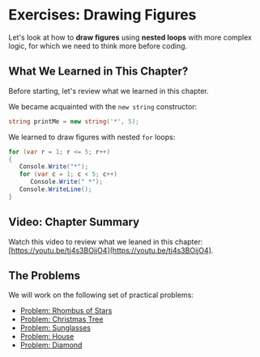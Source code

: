 # Exercises: Drawing Figures

Let's look at how to **draw figures** using **nested loops** with more complex logic, for which we need to think more before coding.

## What We Learned in This Chapter?

Before starting, let's review what we learned in this chapter.

We became acquainted with the `new string` constructor:

```csharp
string printMe = new string('*', 5);
```

We learned to draw figures with nested `for` loops:

```csharp
for (var r = 1; r <= 5; r++)
{
   Console.Write("*");
   for (var c = 1; c < 5; c++)
      Console.Write(" *");
   Console.WriteLine();
}
```

## Video: Chapter Summary

Watch this video to review what we leaned in this chapter: [https://youtu.be/tj4s3BOijO4](https://youtu.be/tj4s3BOijO4).

## The Problems

We will work on the following set of practical problems:

* [Problem: Rhombus of Stars](/Content/Chapter-6-1-nested-loops/nested-loops/example-rhombus-of-stars.md)
* [Problem: Christmas Tree](/Content/Chapter-6-1-nested-loops/nested-loops/example-christmas-tree.md)
* [Problem: Sunglasses](/Content/Chapter-6-1-nested-loops/drawing-more-complex-figures/sunglasses/sunglasses.md)
* [Problem: House](/Content/Chapter-6-1-nested-loops/drawing-more-complex-figures/house/house.md)
* [Problem: Diamond](/Content/Chapter-6-1-nested-loops/drawing-more-complex-figures/diamond/diamond.md)



